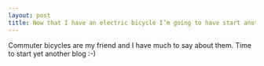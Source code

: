 ```yaml
---
layout: post
title: Now that I have an electric bicycle I’m going to have start another blog
---
```


Commuter bicycles are my friend and I have much to say about them. Time to start yet another blog :-) 